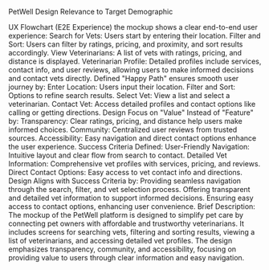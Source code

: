 PetWell Design Relevance to Target Demographic 

UX Flowchart (E2E Experience) the mockup shows a clear end-to-end user experience:
Search for Vets: Users start by entering their location.
Filter and Sort: Users can filter by ratings, pricing, and proximity, and sort results accordingly.
View Veterinarians: A list of vets with ratings, pricing, and distance is displayed.
Veterinarian Profile: Detailed profiles include services, contact info, and user reviews, allowing users to make informed decisions and contact vets directly.
Defined "Happy Path" ensures smooth user journey by:
Enter Location: Users input their location.
Filter and Sort: Options to refine search results.
Select Vet: View a list and select a veterinarian.
Contact Vet: Access detailed profiles and contact options like calling or getting directions.
Design Focus on "Value" Instead of "Feature" by:
Transparency: Clear ratings, pricing, and distance help users make informed choices.
Community: Centralized user reviews from trusted sources.
Accessibility: Easy navigation and direct contact options enhance the user experience.
Success Criteria Defined:
User-Friendly Navigation: Intuitive layout and clear flow from search to contact.
Detailed Vet Information: Comprehensive vet profiles with services, pricing, and reviews.
Direct Contact Options: Easy access to vet contact info and directions.
Design Aligns with Success Criteria by:
Providing seamless navigation through the search, filter, and vet selection process.
Offering transparent and detailed vet information to support informed decisions.
Ensuring easy access to contact options, enhancing user convenience.
Brief Description: The mockup of the PetWell platform is designed to simplify pet care by connecting pet owners with affordable and trustworthy veterinarians. It includes screens for searching vets, filtering and sorting results, viewing a list of veterinarians, and accessing detailed vet profiles. The design emphasizes transparency, community, and accessibility, focusing on providing value to users through clear information and easy navigation.
